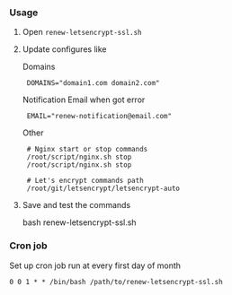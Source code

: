 ### Usage

1. Open `renew-letsencrypt-ssl.sh`
2. Update configures like

    Domains

        DOMAINS="domain1.com domain2.com"

    Notification Email when got error

        EMAIL="renew-notification@email.com"

    Other

        # Nginx start or stop commands
        /root/script/nginx.sh stop
        /root/script/nginx.sh stop

        # Let's encrypt commands path
        /root/git/letsencrypt/letsencrypt-auto

3. Save and test the commands

    bash renew-letsencrypt-ssl.sh

### Cron job

Set up cron job run at every first day of month

    0 0 1 * * /bin/bash /path/to/renew-letsencrypt-ssl.sh
